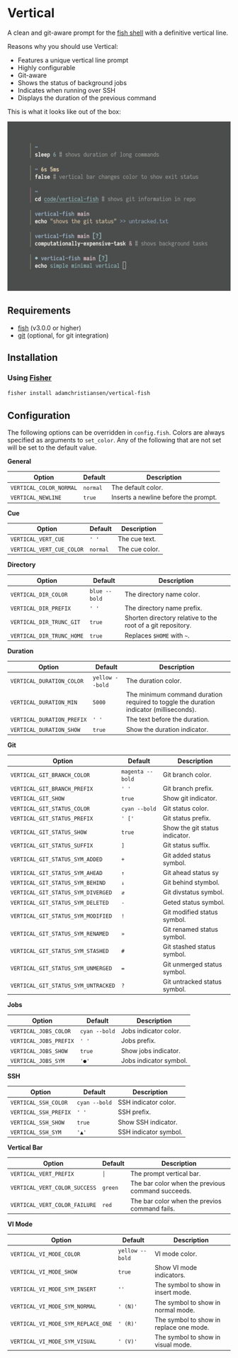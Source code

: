 # Vertical

A clean and git-aware prompt for the
[fish shell](https://github.com/fish-shell/fish-shell) with a definitive
vertical line.

Reasons why you should use Vertical:

* Features a unique vertical line prompt
* Highly configurable
* Git-aware
* Shows the status of background jobs
* Indicates when running over SSH
* Displays the duration of the previous command

This is what it looks like out of the box:

![Screenshot](.image/screenshot.png?raw=true)

## Requirements

* [fish](https://github.com/fish-shell/fish-shell) (v3.0.0 or higher)
* [git](https://git-scm.com) (optional, for git integration)

## Installation

### Using [Fisher](https://github.com/jorgebucaran/fisher)

```sh
fisher install adamchristiansen/vertical-fish
```

## Configuration

The following options can be overridden in `config.fish`. Colors are always
specified as arguments to `set_color`. Any of the following that are not set
will be set to the default value.

**General**

| Option                  | Default   | Description                          |
|-------------------------|-----------|--------------------------------------|
| `VERTICAL_COLOR_NORMAL` | `normal`  | The default color.                   |
| `VERTICAL_NEWLINE`      | `true`    | Inserts a newline before the prompt. |

**Cue**

| Option                    | Default  | Description    |
|---------------------------|----------|----------------|
| `VERTICAL_VERT_CUE`       | `' '`    | The cue text.  |
| `VERTICAL_VERT_CUE_COLOR` | `normal` | The cue color. |

**Directory**

| Option                    | Default       | Description                                                 |
|---------------------------|---------------|-------------------------------------------------------------|
| `VERTICAL_DIR_COLOR`      | `blue --bold` | The directory name color.                                   |
| `VERTICAL_DIR_PREFIX`     | `' '`         | The directory name prefix.                                  |
| `VERTICAL_DIR_TRUNC_GIT`  | `true`        | Shorten directory relative to the root of a git repository. |
| `VERTICAL_DIR_TRUNC_HOME` | `true`        | Replaces `$HOME` with `~`.                                  |

**Duration**

| Option                     | Default         | Description                                                                            |
|----------------------------|-----------------|----------------------------------------------------------------------------------------|
| `VERTICAL_DURATION_COLOR`  | `yellow --bold` | The duration color.                                                                    |
| `VERTICAL_DURATION_MIN`    | `5000`          | The minimum command duration required to toggle the duration indicator (milliseconds). |
| `VERTICAL_DURATION_PREFIX` | `' '`           | The text before the duration.                                                          |
| `VERTICAL_DURATION_SHOW`   | `true`          | Show the duration indicator.                                                           |

**Git**

| Option                              | Default          | Description                    |
|-------------------------------------|------------------|--------------------------------|
| `VERTICAL_GIT_BRANCH_COLOR`         | `magenta --bold` | Git branch color.              |
| `VERTICAL_GIT_BRANCH_PREFIX`        | `' '`            | Git branch prefix.             |
| `VERTICAL_GIT_SHOW`                 | `true`           | Show git indicator.            |
| `VERTICAL_GIT_STATUS_COLOR`         | `cyan --bold`    | Git status color.              |
| `VERTICAL_GIT_STATUS_PREFIX`        | `' ['`           | Git status prefix.             |
| `VERTICAL_GIT_STATUS_SHOW`          | `true`           | Show the git status indicator. |
| `VERTICAL_GIT_STATUS_SUFFIX`        | `]`              | Git status suffix.             |
| `VERTICAL_GIT_STATUS_SYM_ADDED`     | `+`              | Git added status symbol.       |
| `VERTICAL_GIT_STATUS_SYM_AHEAD`     | `↑`              | Git ahead status sy            |
| `VERTICAL_GIT_STATUS_SYM_BEHIND`    | `↓`              | Git behind stymbol.            |
| `VERTICAL_GIT_STATUS_SYM_DIVERGED`  | `⇵`              | Git divstatus symbol.          |
| `VERTICAL_GIT_STATUS_SYM_DELETED`   | `-`              | Geted status symbol.           |
| `VERTICAL_GIT_STATUS_SYM_MODIFIED`  | `!`              | Git modified status symbol.    |
| `VERTICAL_GIT_STATUS_SYM_RENAMED`   | `»`              | Git renamed status symbol.     |
| `VERTICAL_GIT_STATUS_SYM_STASHED`   | `#`              | Git stashed status symbol.     |
| `VERTICAL_GIT_STATUS_SYM_UNMERGED`  | `=`              | Git unmerged status symbol.    |
| `VERTICAL_GIT_STATUS_SYM_UNTRACKED` | `?`              | Git untracked status symbol.   |

**Jobs**

| Option                 | Default       | Description            |
|------------------------|---------------|------------------------|
| `VERTICAL_JOBS_COLOR`  | `cyan --bold` | Jobs indicator color.  |
| `VERTICAL_JOBS_PREFIX` | `' '`         | Jobs prefix.           |
| `VERTICAL_JOBS_SHOW`   | `true`        | Show jobs indicator.   |
| `VERTICAL_JOBS_SYM`    | `'●'`         | Jobs indicator symbol. |

**SSH**

| Option                | Default       | Description           |
|-----------------------|---------------|-----------------------|
| `VERTICAL_SSH_COLOR`  | `cyan --bold` | SSH indicator color.  |
| `VERTICAL_SSH_PREFIX` | `' '`         | SSH prefix.           |
| `VERTICAL_SSH_SHOW`   | `true`        | Show SSH indicator.   |
| `VERTICAL_SSH_SYM`    | `'▲'`         | SSH indicator symbol. |

**Vertical Bar**

| Option                        | Default | Description                                       |
|-------------------------------|---------|---------------------------------------------------|
| `VERTICAL_VERT_PREFIX`        | `│`     | The prompt vertical bar.                          |
| `VERTICAL_VERT_COLOR_SUCCESS` | `green` | The bar color when the previous command succeeds. |
| `VERTICAL_VERT_COLOR_FAILURE` | `red`   | The bar color when the previos command fails.     |

**VI Mode**

| Option                             | Default         | Description                             |
|------------------------------------|-----------------|-----------------------------------------|
| `VERTICAL_VI_MODE_COLOR`           | `yellow --bold` | VI mode color.                          |
| `VERTICAL_VI_MODE_SHOW`            | `true`          | Show VI mode indicators.                |
| `VERTICAL_VI_MODE_SYM_INSERT`      | `''`            | The symbol to show in insert mode.      |
| `VERTICAL_VI_MODE_SYM_NORMAL`      | `' (N)'`        | The symbol to show in normal mode.      |
| `VERTICAL_VI_MODE_SYM_REPLACE_ONE` | `' (R)'`        | The symbol to show in replace one mode. |
| `VERTICAL_VI_MODE_SYM_VISUAL`      | `' (V)'`        | The symbol to show in visual mode.      |
